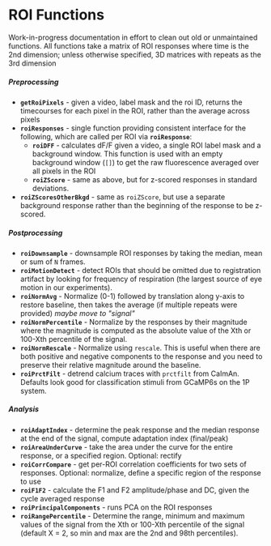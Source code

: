 # ROI Functions

Work-in-progress documentation in effort to clean out old or unmaintained functions. All functions take a matrix of ROI responses where time is the 2nd dimension; unless otherwise specified, 3D matrices with repeats as the 3rd dimension

##### Preprocessing
- **`getRoiPixels`** - given a video, label mask and the roi ID, returns the timecourses for each pixel in the ROI, rather than the average across pixels
- **`roiResponses`** - single function providing consistent interface for the following, which are called per ROI via **`roiResponse`**:
    - **`roiDFF`** - calculates dF/F given a video, a single ROI label mask and a background window. This function is used with an empty background window (`[]`) to get the raw fluorescence averaged over all pixels in the ROI
    - **`roiZScore`** - same as above, but for z-scored responses in standard deviations.
- **`roiZScoresOtherBkgd`** - same as `roiZScore`, but use a separate background response rather than the beginning of the response to be z-scored.

##### Postprocessing
- **`roiDownsample`** - downsample ROI responses by taking the median, mean or sum of `N` frames.
- **`roiMotionDetect`** - detect ROIs that should be omitted due to registration artifact by looking for frequency of respiration (the largest source of eye motion in our experiments).
- **`roiNormAvg`** - Normalize (0-1) followed by translation along y-axis to restore baseline, then takes the average (if multiple repeats were provided) *maybe move to "signal"*
- **`roiNormPercentile`** - Normalize by the responses by their magnitude where the magnitude is computed as the absolute value of the Xth or 100-Xth percentile of the signal.
- **`roiNormRescale`** - Normalize using `rescale`. This is useful when there are both positive and negative components to the response and you need to preserve their relative magnitude around the baseline.
- **`roiPrctFilt`** - detrend calcium traces with `prctfilt` from CaImAn. Defaults look good for classification stimuli from GCaMP6s on the 1P system.

##### Analysis
- **`roiAdaptIndex`** - determine the peak response and the median response at the end of the signal, compute adaptation index (final/peak)
- **`roiAreaUnderCurve`** - take the area under the curve for the entire response, or a specified region. Optional: rectify
- **`roiCorrCompare`** - get per-ROI correlation coefficients for two sets of responses. Optional: normalize, define a specific region of the response to use
- **`roiF1F2`** - calculate the F1 and F2 amplitude/phase and DC, given the cycle averaged response
- **`roiPrincipalComponents`** - runs PCA on the ROI responses
- **`roiRangePercentile`** - Determine the range, minimum and maximum values of the signal from the Xth or 100-Xth percentile of the signal (default X = 2, so min and max are the 2nd and 98th percentiles).